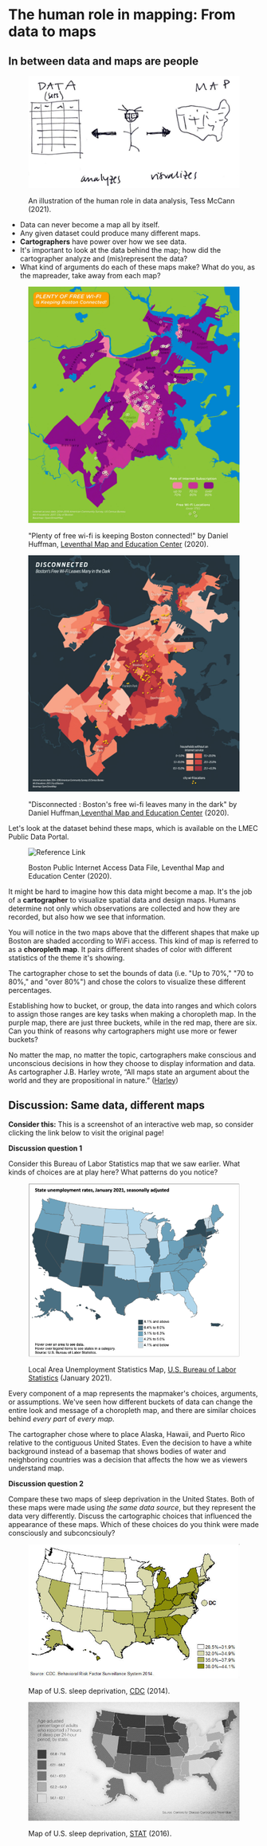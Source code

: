 # The human role in mapping: From data to maps


## In between data and maps are people

<figure>

![An illustration of the human role in data analysis](./media/human-in-mapping.png)

<figcaption>

An illustration of the human role in data analysis, Tess McCann (2021).

</figcaption>
</figure>

* Data can never become a map all by itself.
* Any given dataset could produce many different maps.
* **Cartographers** have power over how we see data.
* It's important to look at the data behind the map; how did the cartographer analyze and (mis)represent the data?
* What kind of arguments do each of these maps make? What do you, as the mapreader, take away from each map?

<figure>

![Map showing abundance of internet access in Boston](./media/WifiConnectedMap.jpeg)

<figcaption>

"Plenty of free wi-fi is keeping Boston connected!" by Daniel Huffman, [Leventhal Map and Education Center](https://collections.leventhalmap.org/search/commonwealth:3x817734d) (2020).

</figcaption>
</figure>

<figure>

![Map showing lack of internet access in Boston](./media/WifiDisconnectedMap.jpeg)

<figcaption>

"Disconnected : Boston's free wi-fi leaves many in the dark" by Daniel Huffman,[Leventhal Map and Education Center](https://collections.leventhalmap.org/search/commonwealth:3x817744n) (2020).

</figcaption>
</figure>

<hideable title = "More reading on a cartographer's choices">

Let's look at the dataset behind these maps, which is available on the LMEC Public Data Portal.

<figure>

![Reference Link](https://i.imgur.com/ixxu4VB.png)

<figcaption>

Boston Public Internet Access Data File, Leventhal Map and Education Center (2020).

</figcaption>
</figure>

It might be hard to imagine how this data might become a map. It's the job of a **cartographer** to visualize spatial data and design maps. Humans determine not only which observations are collected and how they are recorded, but also how we see that information.  

You will notice in the two maps above that the different shapes that make up Boston are shaded according to WiFi access. This kind of map is referred to as a **choropleth map**. It pairs different shades of color with different statistics of the theme it's showing.

The cartographer chose to set the bounds of data (i.e. "Up to 70%," "70 to 80%," and "over 80%") and chose the colors to visualize these different percentages.

Establishing how to bucket, or group, the data into ranges and which colors to assign those ranges are key tasks when making a choropleth map. In the purple map, there are just three buckets, while in the red map, there are six. Can you think of reasons why cartographers might use more or fewer buckets?

No matter the map, no matter the topic, cartographers make conscious and unconscious decisions in how they choose to display information and data. As cartographer J.B. Harley wrote, “All maps state an argument about the world and they are propositional in nature.” ([Harley](https://quod.lib.umich.edu/p/passages/4761530.0003.008/--deconstructing-the-map?rgn=main;view=fulltext))  

</hideable>

## Discussion: Same data, different maps

<aside>

**Consider this:** This is a screenshot of an interactive web map, so consider clicking the link below to visit the original page!

</aside>

**Discussion question 1**

Consider this Bureau of Labor Statistics map that we saw earlier. What kinds of choices are at play here? What patterns do you notice?

<figure>

![Map showing unemployment rates in America by state, January 2021](./media/BLSUnemploymentMap.png)

<figcaption>

Local Area Unemployment Statistics Map, [U.S. Bureau of Labor Statistics](https://www.bls.gov/charts/state-employment-and-unemployment/state-unemployment-rates-map.htm#) (January 2021).

</figcaption>
</figure>


<Hideable title = "Hints">

Every component of a map represents the mapmaker's choices, arguments, or assumptions. We've seen how different buckets of data can change the entire look and message of a choropleth map, and there are similar choices behind *every part* of *every map*.

The cartographer chose where to place Alaska, Hawaii, and Puerto Rico relative to the contiguous United States. Even the decision to have a white background instead of a basemap that shows bodies of water and neighboring countries was a decision that affects the how we as viewers understand map.

</Hideable>

**Discussion question 2**

Compare these two maps of sleep deprivation in the United States. Both of these maps were made using *the same data source*, but they represent the data very differently. Discuss the cartographic choices that influenced the appearance of these maps. Which of these choices do you think were made consciously and subconcsiouly?

<figure>

![Map showing sleep deprivation in the United States, 2014](./media/CDCSleepMap.jpeg)

<figcaption>

Map of U.S. sleep deprivation, [CDC](https://www.cdc.gov/sleep/data_statistics.html) (2014).

</figcaption>
</figure>

<figure>

![Map showing sleep deprivation in the United States, STAT version, 2014](./media/STATSleepMap.jpeg)

<figcaption>

Map of U.S. sleep deprivation, [STAT](https://www.statnews.com/2016/02/18/state-people-sleep-worst/) (2016).

</figcaption>
</figure>
